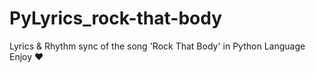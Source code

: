 # PyLyrics_rock-that-body
Lyrics &amp; Rhythm sync of the song 'Rock That Body' in Python Language
Enjoy ❤️
